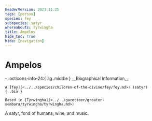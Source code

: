 ```yaml
---
headerVersion: 2023.11.25
tags: [person]
species: fey
subspecies: satyr
whereabouts: Tyrwingha
title: Ampelos
hide_toc: true
hide: [navigation]
---
```

# Ampelos
<div class="grid cards ext-narrow-margin ext-one-column" markdown>
- :octicons-info-24:{ .lg .middle } __Biographical Information__

    A [fey](<../../species/children-of-the-divine/fey/fey.md>) (satyr)  
    { .bio }

    Based in [Tyrwingha](<../../gazetteer/greater-sembara/tyrwingha/tyrwingha.md>)
</div>


A satyr, fond of humans, wine, and music.